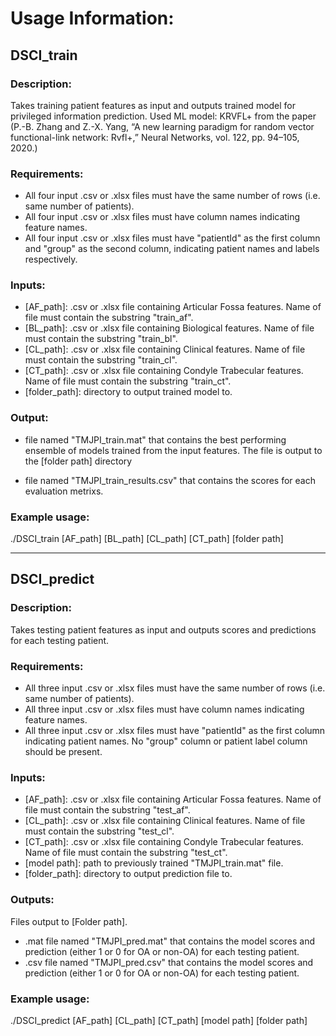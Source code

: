 # Usage Information:

## DSCI_train
### Description:
Takes training patient features as input and outputs trained model for privileged information prediction. Used ML model: KRVFL+ from the paper (P.-B. Zhang and Z.-X. Yang, “A new learning paradigm for random vector functional-link network: Rvfl+,” Neural Networks, vol. 122, pp. 94–105, 2020.)

### Requirements: 
- All four input .csv or .xlsx files must have the same number of rows (i.e. same number of patients).
- All four input .csv or .xlsx files must have column names indicating feature names.
- All four input .csv or .xlsx files must have "patientId" as the first column and "group" as the second column, indicating patient names and labels respectively.

### Inputs:
- [AF_path]: .csv or .xlsx file containing Articular Fossa features. Name of file must contain the substring "train_af".
- [BL_path]: .csv or .xlsx file containing Biological features. Name of file must contain the substring "train_bl".
- [CL_path]: .csv or .xlsx file containing Clinical features. Name of file must contain the substring "train_cl".
- [CT_path]: .csv or .xlsx file containing Condyle Trabecular features. Name of file must contain the substring "train_ct".
- [folder_path]: directory to output trained model to.

### Output:
- file named "TMJPI_train.mat" that contains the best performing ensemble of models trained from the input features.
  The file is output to the [folder path] directory

- file named "TMJPI_train_results.csv" that contains the scores for each evaluation metrixs.

### Example usage:
./DSCI_train [AF_path] [BL_path] [CL_path] [CT_path] [folder path]

---

## DSCI_predict
### Description:
Takes testing patient features as input and outputs scores and predictions for each testing patient.

### Requirements: 
- All three input .csv or .xlsx files must have the same number of rows (i.e. same number of patients).
- All three input .csv or .xlsx files must have column names indicating feature names.
- All three input .csv or .xlsx files must have "patientId" as the first column indicating patient names. No "group" column or patient label column should be present.

### Inputs:
- [AF_path]: .csv or .xlsx file containing Articular Fossa features. Name of file must contain the substring "test_af".
- [CL_path]: .csv or .xlsx file containing Clinical features. Name of file must contain the substring "test_cl".
- [CT_path]: .csv or .xlsx file containing Condyle Trabecular features. Name of file must contain the substring "test_ct".
- [model path]: path to previously trained "TMJPI_train.mat" file.
- [folder_path]: directory to output prediction file to.

### Outputs:
Files output to [Folder path].
- .mat file named "TMJPI_pred.mat" that contains the model scores and prediction (either 1 or 0 for OA or non-OA) for each testing patient.
- .csv file named "TMJPI_pred.csv" that contains the model scores and prediction (either 1 or 0 for OA or non-OA) for each testing patient.


### Example usage:
./DSCI_predict [AF_path] [CL_path] [CT_path] [model path] [folder path]
